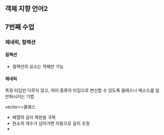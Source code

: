 객체 지향 언어2 
---
7번째 수업
---

### 제네릭, 컬렉션

#### 컬렉션
* 컬렉션의 요소는 객체만 가능

#### 제네릭
특정 타입만 다루지 않고, 여러 종류의 타입으로 변신할 수 있도록 클래스나 메소드를 일반화시키는 기법  

vector<>클래스
* 배열의 길이 제한을 극복
* 원소의 개수가 넘어가면 자동으로 길이 조정
*